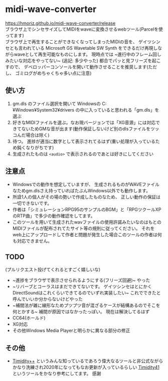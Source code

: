 # midi-wave-converter
https://hmoriz.github.io/midi-wave-converter/release  
ブラウザ上でシンセサイズしてMIDIをwaveに変換させるwebツール(Parcelを使ってます)  
ブラウザ上で再生することができなくなってしまったMIDIの音を、 ゲイツシンセとも言われている Microsoft GS Wavetable SW Synth をできるだけ再現しながらwaveとして再生可能なものにします。
現時点では ~進行中のフレーム回しみたいな対応をやってない~ (追記: 多少やった) 都合でパッと見フリーズを起こすので、 デベロッパーコンソールを開いて動作させることを推奨します(ただし、 ゴミログがめちゃくちゃ多い点に注意)

## 使い方

1. gm.dls のファイル選択を開いて Windowsの C:¥Windows¥System32¥drivers の中に入っていると思われる「gm.dls」を選ぶ
2. 好きなMIDIファイルを選ぶ。なお現バージョンでは「XG音源」には対応できてないためGMな音が出ます(動作保証しないけど別のdlsファイルをツッコんだ場合は除く)
3. 待つ。 進捗が適当に数字として表示されてるはず(重い処理が入っているため鈍くなりがちです)
4. 生成されたものは `<audio>` で表示されるのであとは好きにしてください

## 注意点

* Windowsでの動作を想定していますが、 生成されるものがWAVEファイルなためgm.dlsさえ持っていればたぶんWindows以外でも動作します。
* 所詮1人の個人がその場の勢いで作成したものなため、 正しい動作の保証は一切できないです。
* 作者は「シミュレーションRPG95のサンプルのBGM」と「RPGツクールXPのRTP曲」で多少の動作確認をしてます。
* このツールを用いて生成されたwavファイルの使用許諾みたいなのはもとのMIDIファイルが配布されてたサイト等の規則に従ってください。 それをweb上にアップロードして作者と問題が発生した場合このツールの作者は何も対応できません。

## TODO

(プルリクエスト投げてくれるとすごく嬉しいな)

* ~進捗をブラウザで表示させられるようにする(フリーズ回避)~ やった
* ~リバーブとコーラスはまだできてないです。 ゲイツシンセはとにかくDirectSoundはこれくらいできてるのでいずれ実装したい~ これでできたと呼んでいいか分からないけどやった
* ~補間法が雑に線形なためプツプツ音が混ざるケースが結構あるのでそこを何とかする~ 補間が原因ではなかったっぽい。 現在は解決してるはず
* CC64(ホールド)
* XG対応
* その他Windows Media Playerと明らかに異なる部分の修正

## その他

* [Timidity++](http://timidity.sourceforge.net/) というみんな知っているであろう偉大なるツールと非公式ながらかなり洗練され2020年になってもなお更新が入っているらしい [Timidity41](https://ja.osdn.net/projects/timidity41/) というツールをかなり参考にしてます。 感謝
